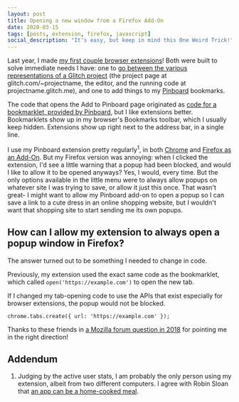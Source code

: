 ```yaml
---
layout: post
title: Opening a new window from a Firefox Add-On
date: 2020-03-15
tags: [posts, extension, firefox, javascript]
social_description: "It's easy, but keep in mind this One Weird Trick!"
---
```


Last year, I made [my first couple browser extensions](https://www.cassey.dev/posts/2019-05-30-glitch-app-to-project-ext/)! Both were built to solve immediate needs I have: one to [go between the various representations of a Glitch project](https://glitch.com/~app-to-project-extension) (the project page at glitch.com/~projectname, the editor, and the running code at projectname.glitch.me), and one to add things to my [Pinboard](https://pinboard.in) bookmarks.

The code that opens the Add to Pinboard page originated as [code for a bookmarklet, provided by Pinboard](https://pinboard.in/howto/#saving), but I like extensions better. Bookmarklets show up in my browser's Bookmarks toolbar, which I usually keep hidden. Extensions show up right next to the address bar, in a single line.

I use my Pinboard extension pretty regularly<sup>1</sup>, in both [Chrome](https://chrome.google.com/webstore/detail/pinboard-it/mafapkanfcjklkaloepbphjpmfefobbj) and [Firefox as an Add-On](https://addons.mozilla.org/en-US/firefox/addon/add-to-pinboard/). But my Firefox version was annoying: when I clicked the extension, I'd see a little warning that a popup had been blocked, and would I like to allow it to be opened anyways? Yes, I would, every time. But the only options available in the little menu were to always allow popups on whatever site I was trying to save, or allow it just this once. That wasn't great- I might want to allow my Pinboard add-on to open a popup so I can save a link to a cute dress in an online shopping website, but I wouldn't want that shopping site to start sending me its own popups.

## How can I allow my extension to always open a popup window in Firefox?

The answer turned out to be something I needed to change in code.

Previously, my extension used the exact same code as the bookmarklet, which called `open('https://example.com')` to open the new tab.

If I changed my tab-opening code to use the APIs that exist especially for browser extensions, the popup would not be blocked.

`chrome.tabs.create({ url: 'https://example.com' });`

Thanks to these friends in [a Mozilla forum question in 2018](https://discourse.mozilla.org/t/avoid-popup-blocker/31549) for pointing me in the right direction!

## Addendum

1. Judging by the active user stats, I am probably the only person using my extension, albeit from two different computers. I agree with Robin Sloan that [an app can be a home-cooked meal](https://www.robinsloan.com/notes/home-cooked-app/).
